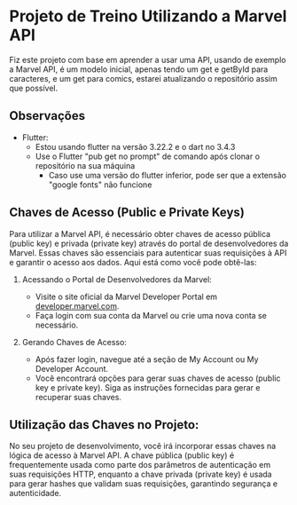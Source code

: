 # Projeto de Treino Utilizando a Marvel API

Fiz este projeto com base em aprender a usar uma API, usando de exemplo a Marvel API, é um modelo inicial, apenas tendo um get e getById para caracteres, e um get para comics, estarei atualizando o repositório assim que possível.

## Observações

- Flutter:
    - Estou usando flutter na versão 3.22.2 e o dart no 3.4.3
    - Use o Flutter "pub get no prompt" de comando após clonar o repositório na sua máquina
        - Caso use uma versão do flutter inferior, pode ser que a extensão "google fonts" não funcione

## Chaves de Acesso (Public e Private Keys)

Para utilizar a Marvel API, é necessário obter chaves de acesso pública (public key) e privada (private key) através do portal de desenvolvedores da Marvel. Essas chaves são essenciais para autenticar suas requisições à API e garantir o acesso aos dados. Aqui está como você pode obtê-las:

1. Acessando o Portal de Desenvolvedores da Marvel:
    - Visite o site oficial da Marvel Developer Portal em [developer.marvel.com](https://developer.marvel.com).
    - Faça login com sua conta da Marvel ou crie uma nova conta se necessário.

2. Gerando Chaves de Acesso:
    - Após fazer login, navegue até a seção de My Account ou My Developer Account.
    - Você encontrará opções para gerar suas chaves de acesso (public key e private key). Siga as instruções fornecidas para gerar e recuperar suas chaves.

## Utilização das Chaves no Projeto:

No seu projeto de desenvolvimento, você irá incorporar essas chaves na lógica de acesso à Marvel API. A chave pública (public key) é frequentemente usada como parte dos parâmetros de autenticação em suas requisições HTTP, enquanto a chave privada (private key) é usada para gerar hashes que validam suas requisições, garantindo segurança e autenticidade.